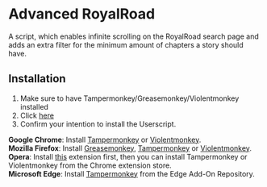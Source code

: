 # Advanced RoyalRoad

A script, which enables infinite scrolling on the RoyalRoad search page and adds an extra filter for the minimum amount of chapters a story should have.  
  
  

## Installation
1. Make sure to have Tampermonkey/Greasemonkey/Violentmonkey installed
2. Click [here](https://raw.githubusercontent.com/RedCommander735/adv-royalroad/master/Advanced-Royalroad.user.js)
3. Confirm your intention to install the Userscript.  
  

**Google Chrome**: Install [Tampermonkey](https://chrome.google.com/webstore/detail/tampermonkey/dhdgffkkebhmkfjojejmpbldmpobfkfo) or [Violentmonkey](https://chrome.google.com/webstore/detail/violentmonkey/jinjaccalgkegednnccohejagnlnfdag).  
**Mozilla Firefox**: Install [Greasemonkey](https://addons.mozilla.org/en-US/firefox/addon/greasemonkey/), [Tampermonkey](https://addons.mozilla.org/en-US/firefox/addon/tampermonkey/) or [Violentmonkey](https://addons.mozilla.org/en-US/firefox/addon/violentmonkey/).  
**Opera**: Install [this](https://addons.opera.com/en/extensions/details/install-chrome-extensions/) extension first, then you can install Tampermonkey or Violentmonkey from the Chrome extension store.  
**Microsoft Edge**: Install [Tampermonkey](https://microsoftedge.microsoft.com/addons/detail/tampermonkey/iikmkjmpaadaobahmlepeloendndfphd) from the Edge Add-On Repository.